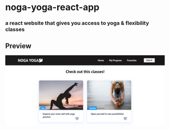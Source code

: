 # noga-yoga-react-app
### a react website that gives you access to yoga & flexibility classes


## Preview
![](noga-yoga-react-cards.PNG)
